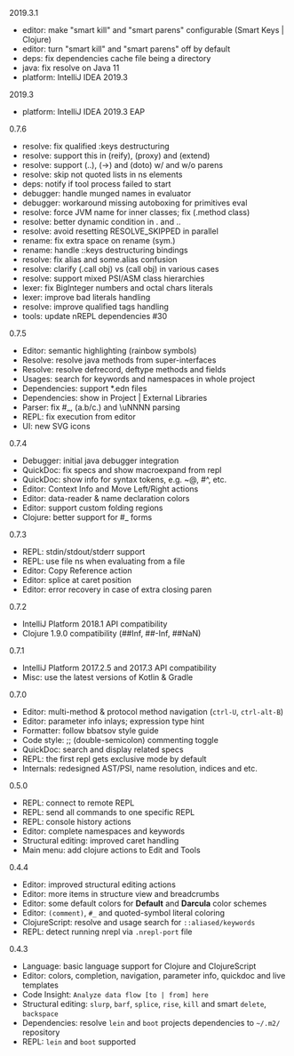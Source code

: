 2019.3.1

* editor: make "smart kill" and "smart parens" configurable (Smart Keys | Clojure)
* editor: turn "smart kill" and "smart parens" off by default
* deps: fix dependencies cache file being a directory
* java: fix resolve on Java 11
* platform: IntelliJ IDEA 2019.3

2019.3

* platform: IntelliJ IDEA 2019.3 EAP

0.7.6

* resolve: fix qualified :keys destructuring
* resolve: support this in (reify), (proxy) and (extend)
* resolve: support (..), (->) and (doto) w/ and w/o parens
* resolve: skip not quoted lists in ns elements
* deps: notify if tool process failed to start
* debugger: handle munged names in evaluator
* debugger: workaround missing autoboxing for primitives eval
* resolve: force JVM name for inner classes; fix (.method class)
* resolve: better dynamic condition in . and ..
* resolve: avoid resetting RESOLVE_SKIPPED in parallel
* rename: fix extra space on rename (sym.)
* rename: handle ::keys destructuring bindings
* resolve: fix alias and some.alias confusion
* resolve: clarify (.call obj) vs (call obj) in various cases
* resolve: support mixed PSI/ASM class hierarchies
* lexer: fix BigInteger numbers and octal chars literals
* lexer: improve bad literals handling
* resolve: improve qualified tags handling
* tools: update nREPL dependencies #30

0.7.5

* Editor: semantic highlighting (rainbow symbols)
* Resolve: resolve java methods from super-interfaces
* Resolve: resolve defrecord, deftype methods and fields
* Usages: search for keywords and namespaces in whole project
* Dependencies: support *.edn files
* Dependencies: show in Project | External Libraries
* Parser: fix #_, (a.b/c.) and \uNNNN parsing
* REPL: fix execution from editor
* UI: new SVG icons

0.7.4

* Debugger: initial java debugger integration
* QuickDoc: fix specs and show macroexpand from repl
* QuickDoc: show info for syntax tokens, e.g. ~@, #^, etc.
* Editor: Context Info and Move Left/Right actions
* Editor: data-reader & name declaration colors
* Editor: support custom folding regions
* Clojure: better support for #_ forms

0.7.3

* REPL: stdin/stdout/stderr support
* REPL: use file ns when evaluating from a file
* Editor: Copy Reference action
* Editor: splice at caret position
* Editor: error recovery in case of extra closing paren

0.7.2

* IntelliJ Platform 2018.1 API compatibility
* Clojure 1.9.0 compatibility (##Inf, ##-Inf, ##NaN) 

0.7.1

* IntelliJ Platform 2017.2.5 and 2017.3 API compatibility
* Misc: use the latest versions of Kotlin & Gradle
  
0.7.0

* Editor: multi-method & protocol method navigation (`ctrl-U`, `ctrl-alt-B`)
* Editor: parameter info inlays; expression type hint
* Formatter: follow bbatsov style guide
* Code style: ;; (double-semicolon) commenting toggle
* QuickDoc: search and display related specs
* REPL: the first repl gets exclusive mode by default
* Internals: redesigned AST/PSI, name resolution, indices and etc.

0.5.0

* REPL: connect to remote REPL
* REPL: send all commands to one specific REPL
* REPL: console history actions
* Editor: complete namespaces and keywords
* Structural editing: improved caret handling
* Main menu: add clojure actions to Edit and Tools

0.4.4

* Editor: improved structural editing actions
* Editor: more items in structure view and breadcrumbs
* Editor: some default colors for **Default** and **Darcula** color schemes
* Editor: `(comment)`, `#_` and quoted-symbol literal coloring
* ClojureScript: resolve and usage search for `::aliased/keywords`
* REPL: detect running nrepl via `.nrepl-port` file

0.4.3

* Language: basic language support for Clojure and ClojureScript
* Editor: colors, completion, navigation, parameter info, quickdoc and live templates
* Code Insight: `Analyze data flow [to | from] here`
* Structural editing: `slurp`, `barf`, `splice`, `rise`, `kill` and smart `delete`, `backspace`
* Dependencies: resolve `lein` and `boot` projects dependencies to `~/.m2/` repository
* REPL: `lein` and `boot` supported
